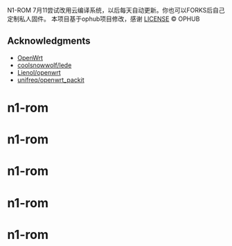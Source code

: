 N1-ROM 7月11尝试改用云编译系统，以后每天自动更新。你也可以FORKS后自己定制私人固件。
本项目基于ophub项目修改，感谢
[LICENSE](https://github.com/ophub/op/blob/main/LICENSE) © OPHUB

## Acknowledgments

- [OpenWrt](https://github.com/openwrt/openwrt)
- [coolsnowwolf/lede](https://github.com/coolsnowwolf/lede)
- [Lienol/openwrt](https://github.com/Lienol/openwrt)
- [unifreq/openwrt_packit](https://github.com/unifreq/openwrt_packit)



# n1-rom
# n1-rom
# n1-rom
# n1-rom
# n1-rom
